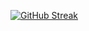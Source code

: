 [![GitHub Streak](https://streak-stats.demolab.com/?mohamed-laghbar=DenverCoder1)](https://git.io/streak-stats)
